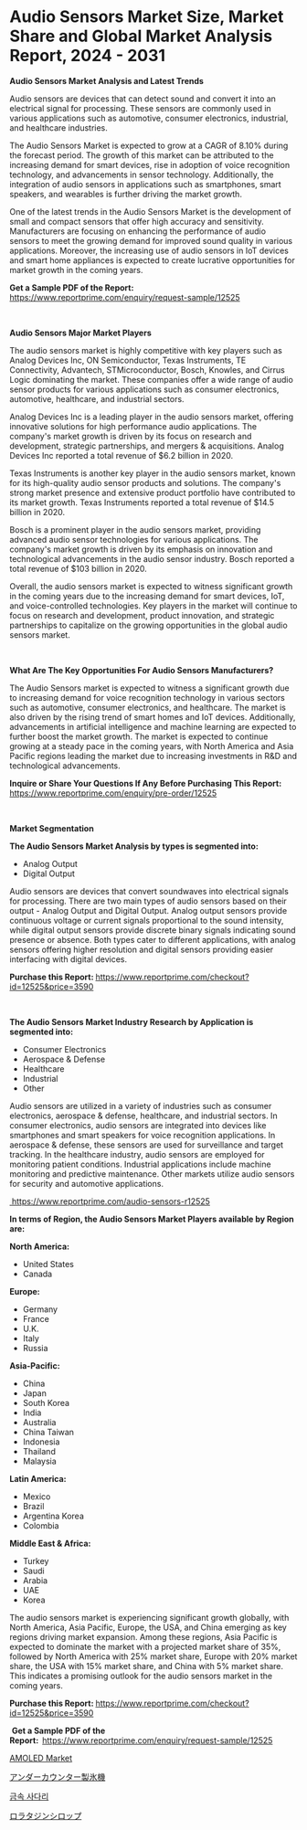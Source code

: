 <p><h1>Audio Sensors Market Size, Market Share and Global Market Analysis Report, 2024 - 2031</h1></p><p><strong>Audio Sensors Market Analysis and Latest Trends</strong></p>
<p><p>Audio sensors are devices that can detect sound and convert it into an electrical signal for processing. These sensors are commonly used in various applications such as automotive, consumer electronics, industrial, and healthcare industries.</p><p>The Audio Sensors Market is expected to grow at a CAGR of 8.10% during the forecast period. The growth of this market can be attributed to the increasing demand for smart devices, rise in adoption of voice recognition technology, and advancements in sensor technology. Additionally, the integration of audio sensors in applications such as smartphones, smart speakers, and wearables is further driving the market growth.</p><p>One of the latest trends in the Audio Sensors Market is the development of small and compact sensors that offer high accuracy and sensitivity. Manufacturers are focusing on enhancing the performance of audio sensors to meet the growing demand for improved sound quality in various applications. Moreover, the increasing use of audio sensors in IoT devices and smart home appliances is expected to create lucrative opportunities for market growth in the coming years.</p></p>
<p><strong>Get a Sample PDF of the Report:&nbsp;</strong> <a href="https://www.reportprime.com/enquiry/request-sample/12525">https://www.reportprime.com/enquiry/request-sample/12525</a></p>
<p>&nbsp;</p>
<p><strong>Audio Sensors Major Market Players</strong></p>
<p><p>The audio sensors market is highly competitive with key players such as Analog Devices Inc, ON Semiconductor, Texas Instruments, TE Connectivity, Advantech, STMicroconductor, Bosch, Knowles, and Cirrus Logic dominating the market. These companies offer a wide range of audio sensor products for various applications such as consumer electronics, automotive, healthcare, and industrial sectors.</p><p>Analog Devices Inc is a leading player in the audio sensors market, offering innovative solutions for high performance audio applications. The company's market growth is driven by its focus on research and development, strategic partnerships, and mergers & acquisitions. Analog Devices Inc reported a total revenue of $6.2 billion in 2020.</p><p>Texas Instruments is another key player in the audio sensors market, known for its high-quality audio sensor products and solutions. The company's strong market presence and extensive product portfolio have contributed to its market growth. Texas Instruments reported a total revenue of $14.5 billion in 2020.</p><p>Bosch is a prominent player in the audio sensors market, providing advanced audio sensor technologies for various applications. The company's market growth is driven by its emphasis on innovation and technological advancements in the audio sensor industry. Bosch reported a total revenue of $103 billion in 2020.</p><p>Overall, the audio sensors market is expected to witness significant growth in the coming years due to the increasing demand for smart devices, IoT, and voice-controlled technologies. Key players in the market will continue to focus on research and development, product innovation, and strategic partnerships to capitalize on the growing opportunities in the global audio sensors market.</p></p>
<p>&nbsp;</p>
<p><strong>What Are The Key Opportunities For Audio Sensors Manufacturers?</strong></p>
<p><p>The Audio Sensors market is expected to witness a significant growth due to increasing demand for voice recognition technology in various sectors such as automotive, consumer electronics, and healthcare. The market is also driven by the rising trend of smart homes and IoT devices. Additionally, advancements in artificial intelligence and machine learning are expected to further boost the market growth. The market is expected to continue growing at a steady pace in the coming years, with North America and Asia Pacific regions leading the market due to increasing investments in R&D and technological advancements.</p></p>
<p><strong>Inquire or Share Your Questions If Any Before Purchasing This Report:</strong> <a href="https://www.reportprime.com/enquiry/pre-order/12525">https://www.reportprime.com/enquiry/pre-order/12525</a></p>
<p>&nbsp;</p>
<p><strong>Market Segmentation</strong></p>
<p><strong>The Audio Sensors Market Analysis by types is segmented into:</strong></p>
<p><ul><li>Analog Output</li><li>Digital Output</li></ul></p>
<p><p>Audio sensors are devices that convert soundwaves into electrical signals for processing. There are two main types of audio sensors based on their output - Analog Output and Digital Output. Analog output sensors provide continuous voltage or current signals proportional to the sound intensity, while digital output sensors provide discrete binary signals indicating sound presence or absence. Both types cater to different applications, with analog sensors offering higher resolution and digital sensors providing easier interfacing with digital devices.</p></p>
<p><strong>Purchase this Report:&nbsp;</strong><a href="https://www.reportprime.com/checkout?id=12525&price=3590">https://www.reportprime.com/checkout?id=12525&price=3590</a></p>
<p>&nbsp;</p>
<p><strong>The Audio Sensors Market Industry Research by Application is segmented into:</strong></p>
<p><ul><li>Consumer Electronics</li><li>Aerospace & Defense</li><li>Healthcare</li><li>Industrial</li><li>Other</li></ul></p>
<p><p>Audio sensors are utilized in a variety of industries such as consumer electronics, aerospace & defense, healthcare, and industrial sectors. In consumer electronics, audio sensors are integrated into devices like smartphones and smart speakers for voice recognition applications. In aerospace & defense, these sensors are used for surveillance and target tracking. In the healthcare industry, audio sensors are employed for monitoring patient conditions. Industrial applications include machine monitoring and predictive maintenance. Other markets utilize audio sensors for security and automotive applications.</p></p>
<p><a href="https://www.reportprime.com/audio-sensors-r12525">&nbsp;https://www.reportprime.com/audio-sensors-r12525</a></p>
<p><strong>In terms of Region, the Audio Sensors Market Players available by Region are:</strong></p>
<p>
    <p> <strong> North America: </strong>
        <ul>
            <li>United States</li>
            <li>Canada</li>
        </ul>
        </p> 
    <p> <strong> Europe: </strong>
        <ul>
            <li>Germany</li>
            <li>France</li>
            <li>U.K.</li>
            <li>Italy</li>
            <li>Russia</li>
        </ul>
        </p> 
    <p> <strong> Asia-Pacific: </strong>
        <ul>
            <li>China</li>
            <li>Japan</li>
            <li>South Korea</li>
            <li>India</li>
            <li>Australia</li>
            <li>China Taiwan</li>
            <li>Indonesia</li>
            <li>Thailand</li>
            <li>Malaysia</li>
        </ul>
        </p> 
    <p> <strong> Latin America: </strong>
        <ul>
            <li>Mexico</li>
            <li>Brazil</li>
            <li>Argentina Korea</li>
            <li>Colombia</li>
        </ul>
        </p> 
    <p> <strong> Middle East & Africa: </strong>
        <ul>
            <li>Turkey</li>
            <li>Saudi</li>
            <li>Arabia</li>
            <li>UAE</li>
            <li>Korea</li>
        </ul>
    </p>
    </p>
<p><p>The audio sensors market is experiencing significant growth globally, with North America, Asia Pacific, Europe, the USA, and China emerging as key regions driving market expansion. Among these regions, Asia Pacific is expected to dominate the market with a projected market share of 35%, followed by North America with 25% market share, Europe with 20% market share, the USA with 15% market share, and China with 5% market share. This indicates a promising outlook for the audio sensors market in the coming years.</p></p>
<p><strong>Purchase this Report: </strong><a href="https://www.reportprime.com/checkout?id=12525&price=3590">https://www.reportprime.com/checkout?id=12525&price=3590</a></p>
<p>&nbsp;<strong>Get a Sample PDF of the Report:&nbsp;&nbsp;</strong><a href="https://www.reportprime.com/enquiry/request-sample/12525">https://www.reportprime.com/enquiry/request-sample/12525</a></p>
<p><strong></strong></p>
<p><p><a href="https://github.com/AnnChovey2023/Market-Research-Report-List-1/blob/main/amoled-market.md">AMOLED Market</a></p><p><a href="https://github.com/NikitaBruen/Market-Research-Report-List-1/blob/main/556297670827.md">アンダーカウンター製氷機</a></p><p><a href="https://github.com/JosefaRice/Market-Research-Report-List-1/blob/main/571805668337.md">금속 사다리</a></p><p><a href="https://github.com/RudySimonis2023/Market-Research-Report-List-1/blob/main/842100870825.md">ロラタジンシロップ</a></p></p>